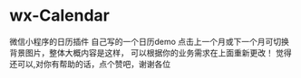 # wx-Calendar
微信小程序的日历插件 自己写的一个日历demo
点击上一个月或下一个月可切换背景图片，整体大概内容是这样，
可以根据你的业务需求在上面重新更改！
觉得还可以,对你有帮助的话，点个赞吧，谢谢各位
